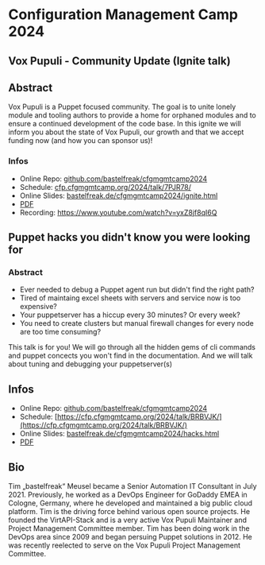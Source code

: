 # Configuration Management Camp 2024

## Vox Pupuli - Community Update (Ignite talk)

## Abstract

Vox Pupuli is a Puppet focused community. The goal is to unite lonely module and tooling authors to provide a home for orphaned modules and to ensure a continued development of the code base. In this ignite we will inform you about the state of Vox Pupuli, our growth and that we accept funding now (and how you can sponsor us)!

### Infos

* Online Repo: [github.com/bastelfreak/cfgmgmtcamp2024](https://github.com/bastelfreak/cfgmgmtcamp2024?tab=readme-ov-file#vox-pupuli---community-update-ignate-talk)
* Schedule: [cfp.cfgmgmtcamp.org/2024/talk/7PJR78/](https://cfp.cfgmgmtcamp.org/2024/talk/7PJR78/)
* Online Slides: [bastelfreak.de/cfgmgmtcamp2024/ignite.html](https://bastelfreak.de/cfgmgmtcamp2024/ignite.html)
* [PDF](Vox_Pupuli_-_Community_Update.pdf)
* Recording: https://www.youtube.com/watch?v=yxZ8jf8qI6Q

## Puppet hacks you didn't know you were looking for

### Abstract

* Ever needed to debug a Puppet agent run but didn't find the right path?
* Tired of maintaing excel sheets with servers and service now is too expensive?
* Your puppetserver has a hiccup every 30 minutes? Or every week?
* You need to create clusters but manual firewall changes for every node are too time consuming?

This talk is for you! We will go through all the hidden gems of cli commands and puppet concects you won't find in the documentation. And we will talk about tuning and debugging your puppetserver(s)

## Infos

* Online Repo: [github.com/bastelfreak/cfgmgmtcamp2024](https://github.com/bastelfreak/cfgmgmtcamp2024?tab=readme-ov-file#puppet-hacks-you-didnt-know-you-were-looking-for)
* Schedule: [https://cfp.cfgmgmtcamp.org/2024/talk/BRBVJK/](https://cfp.cfgmgmtcamp.org/2024/talk/BRBVJK/)
* Online Slides: [bastelfreak.de/cfgmgmtcamp2024/hacks.html](https://bastelfreak.de/cfgmgmtcamp2024/hacks.html)
* [PDF](Puppet_hacks_you_didn_t_know_you_were_looking_for.pdf)

## Bio

Tim „bastelfreak“ Meusel became a Senior Automation IT Consultant in July 2021.
Previously, he worked as a DevOps Engineer for GoDaddy EMEA in Cologne, Germany,
where he developed and maintained a big public cloud platform. Tim is the
driving force behind various open source projects. He founded the VirtAPI-Stack
and is a very active Vox Pupuli Maintainer and Project Management Committee
member. Tim has been doing work in the DevOps area since 2009 and began persuing
Puppet solutions in 2012. He was recently reelected to serve on the Vox Pupuli
Project Management Committee.
